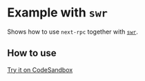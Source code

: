 # Example with `swr`

Shows how to use `next-rpc` together with [`swr`](https://swr.vercel.app/).

## How to use

[Try it on CodeSandbox](https://codesandbox.io/s/github/Janpot/next-rpc/tree/master/examples/with-swr)
